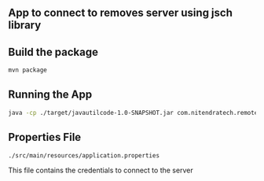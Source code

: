 
## App to connect to removes server using jsch library
## Build the package

```bash
mvn package
```

## Running the App

```bash
java -cp ./target/javautilcode-1.0-SNAPSHOT.jar com.nitendratech.remoteapp.RemoteAppMain ./src/main/resources/application.properties


```

## Properties File
```./src/main/resources/application.properties```

This file contains the credentials to connect to the server